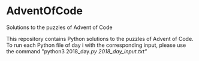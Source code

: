 # AdventOfCode
Solutions to the puzzles of Advent of Code

This repository contains Python solutions to the puzzles of Advent of Code.
To run each Python file of day i with the corresponding input, please use the command "python3 2018_day<i>.py 2018_day<i>_input.txt" 
